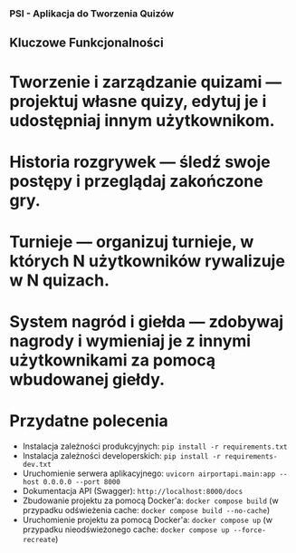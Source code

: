 ### PSI - Aplikacja do Tworzenia Quizów

## Kluczowe Funkcjonalności

# Tworzenie i zarządzanie quizami — projektuj własne quizy, edytuj je i udostępniaj innym użytkownikom.

# Historia rozgrywek — śledź swoje postępy i przeglądaj zakończone gry.

# Turnieje — organizuj turnieje, w których N użytkowników rywalizuje w N quizach.

# System nagród i giełda — zdobywaj nagrody i wymieniaj je z innymi użytkownikami za pomocą wbudowanej giełdy.

# Przydatne polecenia

- Instalacja zależności produkcyjnych: `pip install -r requirements.txt`
- Instalacja zależności developerskich: `pip install -r requirements-dev.txt`
- Uruchomienie serwera aplikacyjnego: `uvicorn airportapi.main:app --host 0.0.0.0 --port 8000`
- Dokumentacja API (Swagger): `http://localhost:8000/docs`
- Zbudowanie projektu za pomocą Docker'a: `docker compose build` (w przypadku odświeżenia cache: `docker compose build --no-cache`)
- Uruchomienie projektu za pomocą Docker'a: `docker compose up` (w przypadku nieodświeżonego cache: `docker compose up --force-recreate`)

